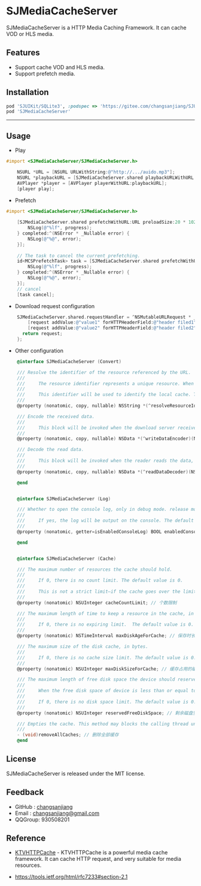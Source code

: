 
# SJMediaCacheServer

SJMediaCacheServer is a HTTP Media Caching Framework. It can cache VOD or HLS media.

## Features
- Support cache VOD and HLS media.
- Support prefetch media. 


## Installation
```ruby
pod 'SJUIKit/SQLite3', :podspec => 'https://gitee.com/changsanjiang/SJUIKit/raw/master/SJUIKit-YYModel.podspec'
pod 'SJMediaCacheServer'
```

___

## Usage

- Play
```Objective-C
#import <SJMediaCacheServer/SJMediaCacheServer.h>

    NSURL *URL = [NSURL URLWithString:@"http://.../auido.mp3"];
    NSURL *playbackURL = [SJMediaCacheServer.shared playbackURLWithURL:URL];
    AVPlayer *player = [AVPlayer playerWithURL:playbackURL];
    [player play];
``` 

- Prefetch
```Objective-C
#import <SJMediaCacheServer/SJMediaCacheServer.h>
    
    [SJMediaCacheServer.shared prefetchWithURL:URL preloadSize:20 * 1024 * 1024 progress:^(float progress) {
        NSLog(@"%lf", progress);
    } completed:^(NSError * _Nullable error) {
        NSLog(@"%@", error);
    }];
    
    // The task to cancel the current prefetching.
    id<MCSPrefetchTask> task = [SJMediaCacheServer.shared prefetchWithURL:URL preloadSize:20 * 1024 * 1024 progress:^(float progress) {
        NSLog(@"%lf", progress);
    } completed:^(NSError * _Nullable error) {
        NSLog(@"%@", error);
    }];
    // cancel 
    [task cancel];
```
 
- Download request configuration

```Objective-C
    SJMediaCacheServer.shared.requestHandler = ^NSMutableURLRequest * _Nullable(NSMutableURLRequest * _Nonnull request) {
        [request addValue:@"value1" forHTTPHeaderField:@"header filed1"];
        [request addValue:@"value2" forHTTPHeaderField:@"header filed2"];
      return request;
    };
```

- Other configuration  

```Objective-C
    @interface SJMediaCacheServer (Convert)

    /// Resolve the identifier of the resource referenced by the URL.
    ///
    ///     The resource identifier represents a unique resource. When different URLs references the same resource, you can set the block to resolve the identifier.
    ///
    ///     This identifier will be used to identify the local cache. The same identifier will references the same cache.
    ///
    @property (nonatomic, copy, nullable) NSString *(^resolveResourceIdentifier)(NSURL *URL); // URL参数不固定时, 请设置该block返回一个唯一标识符

    /// Encode the received data.
    ///
    ///     This block will be invoked when the download server receives the data, where you can perform some encoding operations on the data.
    ///
    @property (nonatomic, copy, nullable) NSData *(^writeDataEncoder)(NSURLRequest *request, NSUInteger offset, NSData *data); // 对下载的数据进行编码

    /// Decode the read data.
    ///
    ///     This block will be invoked when the reader reads the data, where you can perform some decoding operations on the data.
    ///
    @property (nonatomic, copy, nullable) NSData *(^readDataDecoder)(NSURLRequest *request, NSUInteger offset, NSData *data); // 对读取的数据进行解码

    @end


    @interface SJMediaCacheServer (Log)

    /// Whether to open the console log, only in debug mode. release mode will not generate any logs.
    ///
    ///     If yes, the log will be output on the console. The default value is NO.
    ///
    @property (nonatomic, getter=isEnabledConsoleLog) BOOL enabledConsoleLog; // 是否开启控制日志

    @end


    @interface SJMediaCacheServer (Cache)

    /// The maximum number of resources the cache should hold.
    ///
    ///     If 0, there is no count limit. The default value is 0.
    ///
    ///     This is not a strict limit—if the cache goes over the limit, a resource in the cache could be evicted instantly, later, or possibly never, depending on the usage details of the resource.
    ///
    @property (nonatomic) NSUInteger cacheCountLimit; // 个数限制

    /// The maximum length of time to keep a resource in the cache, in seconds.
    ///
    ///     If 0, there is no expiring limit.  The default value is 0.
    ///
    @property (nonatomic) NSTimeInterval maxDiskAgeForCache; // 保存时长限制

    /// The maximum size of the disk cache, in bytes.
    ///
    ///     If 0, there is no cache size limit. The default value is 0.
    ///
    @property (nonatomic) NSUInteger maxDiskSizeForCache; // 缓存占用的磁盘空间限制

    /// The maximum length of free disk space the device should reserved, in bytes.
    ///
    ///     When the free disk space of device is less than or equal to this value, some resources will be removed.
    ///
    ///     If 0, there is no disk space limit. The default value is 0.
    ///
    @property (nonatomic) NSUInteger reservedFreeDiskSpace; // 剩余磁盘空间限制

    /// Empties the cache. This method may blocks the calling thread until file delete finished.
    ///
    - (void)removeAllCaches; // 删除全部缓存
    @end
```

## License

SJMediaCacheServer is released under the MIT license.

## Feedback

- GitHub : [changsanjiang](https://github.com/changsanjiang)
- Email : changsanjiang@gmail.com
- QQGroup: 930508201

## Reference
- [KTVHTTPCache](https://github.com/ChangbaDevs/KTVHTTPCache) - KTVHTTPCache is a powerful media cache framework. It can cache HTTP request, and very suitable for media resources.

- https://tools.ietf.org/html/rfc7233#section-2.1
